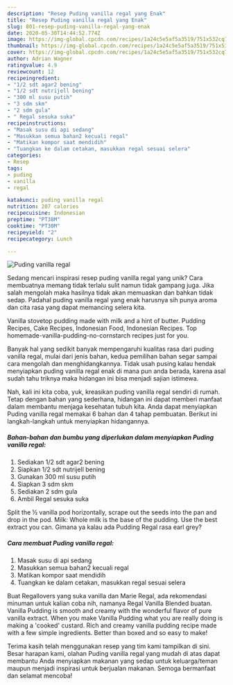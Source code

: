 ```yaml
---
description: "Resep Puding vanilla regal yang Enak"
title: "Resep Puding vanilla regal yang Enak"
slug: 801-resep-puding-vanilla-regal-yang-enak
date: 2020-05-30T14:44:52.774Z
image: https://img-global.cpcdn.com/recipes/1a24c5e5af5a3519/751x532cq70/puding-vanilla-regal-foto-resep-utama.jpg
thumbnail: https://img-global.cpcdn.com/recipes/1a24c5e5af5a3519/751x532cq70/puding-vanilla-regal-foto-resep-utama.jpg
cover: https://img-global.cpcdn.com/recipes/1a24c5e5af5a3519/751x532cq70/puding-vanilla-regal-foto-resep-utama.jpg
author: Adrian Wagner
ratingvalue: 4.9
reviewcount: 12
recipeingredient:
- "1/2 sdt agar2 bening"
- "1/2 sdt nutrijell bening"
- "300 ml susu putih"
- "3 sdm skm"
- "2 sdm gula"
- " Regal sesuka suka"
recipeinstructions:
- "Masak susu di api sedang"
- "Masukkan semua bahan2 kecuali regal"
- "Matikan kompor saat mendidih"
- "Tuangkan ke dalam cetakan, masukkan regal sesuai selera"
categories:
- Resep
tags:
- puding
- vanilla
- regal

katakunci: puding vanilla regal 
nutrition: 207 calories
recipecuisine: Indonesian
preptime: "PT38M"
cooktime: "PT30M"
recipeyield: "2"
recipecategory: Lunch

---
```



![Puding vanilla regal](https://img-global.cpcdn.com/recipes/1a24c5e5af5a3519/751x532cq70/puding-vanilla-regal-foto-resep-utama.jpg)

Sedang mencari inspirasi resep puding vanilla regal yang unik? Cara membuatnya memang tidak terlalu sulit namun tidak gampang juga. Jika salah mengolah maka hasilnya tidak akan memuaskan dan bahkan tidak sedap. Padahal puding vanilla regal yang enak harusnya sih punya aroma dan cita rasa yang dapat memancing selera kita.

Vanilla stovetop pudding made with milk and a hint of butter. Pudding Recipes, Cake Recipes, Indonesian Food, Indonesian Recipes. Top homemade-vanilla-pudding-no-cornstarch recipes just for you.

Banyak hal yang sedikit banyak mempengaruhi kualitas rasa dari puding vanilla regal, mulai dari jenis bahan, kedua pemilihan bahan segar sampai cara mengolah dan menghidangkannya. Tidak usah pusing kalau hendak menyiapkan puding vanilla regal enak di mana pun anda berada, karena asal sudah tahu triknya maka hidangan ini bisa menjadi sajian istimewa.


Nah, kali ini kita coba, yuk, kreasikan puding vanilla regal sendiri di rumah. Tetap dengan bahan yang sederhana, hidangan ini dapat memberi manfaat dalam membantu menjaga kesehatan tubuh kita. Anda dapat menyiapkan Puding vanilla regal memakai 6 bahan dan 4 tahap pembuatan. Berikut ini langkah-langkah untuk menyiapkan hidangannya.

<!--inarticleads1-->

##### Bahan-bahan dan bumbu yang diperlukan dalam menyiapkan Puding vanilla regal:

1. Sediakan 1/2 sdt agar2 bening
1. Siapkan 1/2 sdt nutrijell bening
1. Gunakan 300 ml susu putih
1. Siapkan 3 sdm skm
1. Sediakan 2 sdm gula
1. Ambil  Regal sesuka suka


Split the ½ vanilla pod horizontally, scrape out the seeds into the pan and drop in the pod. Milk: Whole milk is the base of the pudding. Use the best extract you can. Gimana ya kalau ada Pudding Regal rasa earl grey? 

<!--inarticleads2-->

##### Cara membuat Puding vanilla regal:

1. Masak susu di api sedang
1. Masukkan semua bahan2 kecuali regal
1. Matikan kompor saat mendidih
1. Tuangkan ke dalam cetakan, masukkan regal sesuai selera


Buat Regallovers yang suka vanilla dan Marie Regal, ada rekomendasi minuman untuk kalian coba nih, namanya Regal Vanilla Blended buatan. Vanilla Pudding is smooth and creamy with the wonderful flavor of pure vanilla extract. When you make Vanilla Pudding what you are really doing is making a &#39;cooked&#39; custard. Rich and creamy vanilla pudding recipe made with a few simple ingredients. Better than boxed and so easy to make! 

Terima kasih telah menggunakan resep yang tim kami tampilkan di sini. Besar harapan kami, olahan Puding vanilla regal yang mudah di atas dapat membantu Anda menyiapkan makanan yang sedap untuk keluarga/teman maupun menjadi inspirasi untuk berjualan makanan. Semoga bermanfaat dan selamat mencoba!

